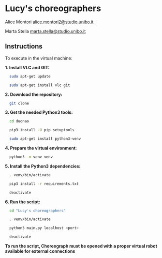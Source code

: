 # Lucy's choreographers
Alice Montori  alice.montori2@studio.unibo.it

Marta Stella   marta.stella@studio.unibo.it

## Instructions
To execute in the virtual machine:

**1. Install VLC and GIT:**
```bash
  sudo apt-get update

  sudo apt-get install vlc git
```
**2. Download the repository:**
```bash
  git clone 
```
**3. Get the needed Python3 tools:**
```bash
  cd duonao

  pip3 install -U pip setuptools

  sudo apt-get install python3-venv
```
**4. Prepare the virtual environment:**
```bash
  python3 -m venv venv
```
**5. Install the Python3 dependencies:**
```bash
  . venv/bin/activate

  pip3 install -r requirements.txt

  deactivate
```
**6. Run the script:**
```bash
  cd "Lucy's choreographers"

  . venv/bin/activate

  python3 main.py localhost <port>

  deactivate
```
**To run the script, Choreograph must be opened with a proper virtual robot available for external connections**

